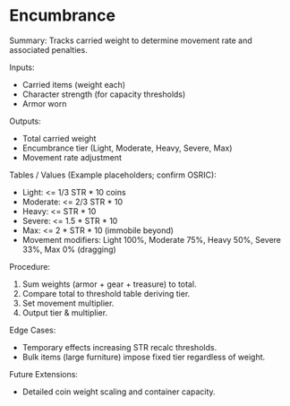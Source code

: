 # Encumbrance

Summary: Tracks carried weight to determine movement rate and associated penalties.

Inputs:
- Carried items (weight each)
- Character strength (for capacity thresholds)
- Armor worn

Outputs:
- Total carried weight
- Encumbrance tier (Light, Moderate, Heavy, Severe, Max)
- Movement rate adjustment

Tables / Values (Example placeholders; confirm OSRIC):
- Light: <= 1/3 STR * 10 coins
- Moderate: <= 2/3 STR * 10
- Heavy: <= STR * 10
- Severe: <= 1.5 * STR * 10
- Max: <= 2 * STR * 10 (immobile beyond)
- Movement modifiers: Light 100%, Moderate 75%, Heavy 50%, Severe 33%, Max 0% (dragging)

Procedure:
1. Sum weights (armor + gear + treasure) to total.
2. Compare total to threshold table deriving tier.
3. Set movement multiplier.
4. Output tier & multiplier.

Edge Cases:
- Temporary effects increasing STR recalc thresholds.
- Bulk items (large furniture) impose fixed tier regardless of weight.

Future Extensions:
- Detailed coin weight scaling and container capacity.
